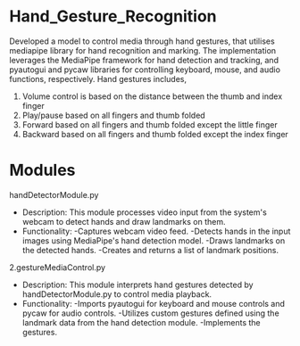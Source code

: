 # Hand_Gesture_Recognition
Developed a model to control media through hand gestures, that utilises mediapipe library for hand recognition and marking. The implementation leverages the MediaPipe framework for hand detection and tracking, and pyautogui and pycaw libraries for controlling keyboard, mouse, and audio functions, respectively.
Hand gestures includes, 
1) Volume control is based on the distance between the thumb and index finger
2) Play/pause based on all fingers and thumb folded
3) Forward based on all fingers and thumb folded except the little finger
4) Backward based on all fingers and thumb folded except the index finger

# Modules
handDetectorModule.py
  * Description: This module processes video input from the system's webcam to detect hands and draw landmarks on them.
  * Functionality:
      -Captures webcam video feed.
      -Detects hands in the input images using MediaPipe's hand detection model.
      -Draws landmarks on the detected hands.
      -Creates and returns a list of landmark positions.
    
2.gestureMediaControl.py
  * Description: This module interprets hand gestures detected by handDetectorModule.py to control media playback.
  * Functionality:
      -Imports pyautogui for keyboard and mouse controls and pycaw for audio controls.
      -Utilizes custom gestures defined using the landmark data from the hand detection module.
      -Implements the gestures.
